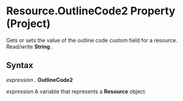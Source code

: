 
# Resource.OutlineCode2 Property (Project)

 Gets or sets the value of the outline code custom field for a resource. Read/write **String** .


## Syntax

 _expression_ . **OutlineCode2**

 _expression_ A variable that represents a **Resource** object.

